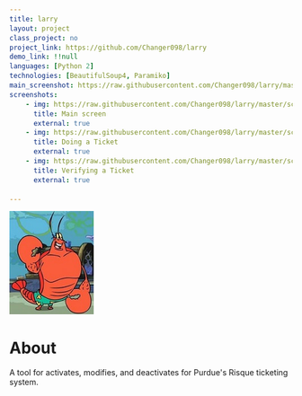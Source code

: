 ```yaml
---
title: larry
layout: project
class_project: no
project_link: https://github.com/Changer098/larry
demo_link: !!null
languages: [Python 2]
technologies: [BeautifulSoup4, Paramiko]
main_screenshot: https://raw.githubusercontent.com/Changer098/larry/master/screenshots/main.PNG
screenshots:
    - img: https://raw.githubusercontent.com/Changer098/larry/master/screenshots/main.PNG
      title: Main screen
      external: true
    - img: https://raw.githubusercontent.com/Changer098/larry/master/screenshots/do-ticket.PNG
      title: Doing a Ticket
      external: true
    - img: https://raw.githubusercontent.com/Changer098/larry/master/screenshots/verify-ticket.PNG
      title: Verifying a Ticket
      external: true

---
```

![logo](https://raw.githubusercontent.com/Changer098/larry/master/screenshots/icon-small.jpg)

# About

A tool for activates, modifies, and deactivates for Purdue's Risque ticketing system.